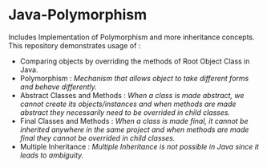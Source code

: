 # Java-Polymorphism
Includes Implementation of Polymorphism and more inheritance concepts.
<br>
This repository demonstrates usage of :
- Comparing objects by overriding the methods of Root Object Class in Java.
- Polymorphism : <em> Mechanism that allows object to take different forms and behave differently. </em>
- Abstract Classes and Methods : <em> When a class is made abstract, we cannot create its objects/instances and when methods are made abstract they necessarily need to be overrided in child classes. </em>
- Final Classes and Methods : <em> When a class is made final, it cannot be inherited anywhere in the same project and when methods are made final they cannot be overrided in child classes. </em>
- Multiple Inheritance : <em> Multiple Inheritance is not possible in Java since it leads to ambiguity. </em>
